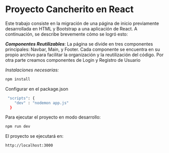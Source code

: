 # Proyecto Cancherito en React

Este trabajo consiste en la migración de una página de inicio previamente desarrollada en HTML y Bootstrap a una aplicación de React. A continuación, se describe brevemente cómo se logró esto:

***Componentes Reutilizables***: La página se divide en tres componentes principales: Navbar, Main, y Footer. Cada componente se encuentra en su propio archivo para facilitar la organización y la reutilización del código.
Por otra parte creamos componentes de Login y Registro de Usuario

*Instalaciones necesarias:*
```bash
npm install
```

Configurar en el package.json
```bash
 "scripts": {
    "dev" : "nodemon app.js"
  }
```

Para ejecutar el proyecto en modo desarrollo:
```bash
npm run dev
```

El proyecto se ejecutará en:
```bash
http://localhost:3000
```
